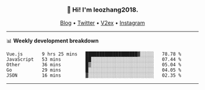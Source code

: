 <h3 align="center">👋 Hi! I'm leozhang2018.</h3>
<p align="center">
  <a href="https://code.leozhang2018.me">Blog</a> •
  <a href="https://twitter.com/leozhang2018">Twitter</a> •
  <a href="https://www.v2ex.com/member/leozhang">V2ex</a> •
  <a href="https://www.instagram.com/leozhanghere">Instagram</a>
</p>

-------

📊 **Weekly development breakdown**
<!--START_SECTION:waka-->
```text
Vue.js       9 hrs 25 mins   ███████████████████▓░░░░░   78.78 % 
JavaScript   53 mins         ██░░░░░░░░░░░░░░░░░░░░░░░   07.44 % 
Other        36 mins         █▒░░░░░░░░░░░░░░░░░░░░░░░   05.04 % 
Go           29 mins         █░░░░░░░░░░░░░░░░░░░░░░░░   04.05 % 
JSON         16 mins         ▓░░░░░░░░░░░░░░░░░░░░░░░░   02.35 % 
```
<!--END_SECTION:waka-->
-------
